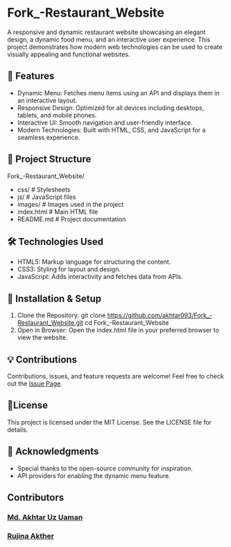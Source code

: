 # Fork_-Restaurant_Website
A responsive and dynamic restaurant website showcasing an elegant design, a dynamic food menu, and an interactive user experience. This project demonstrates how modern web technologies can be used to create visually appealing and functional websites.
## 🚀 Features
- Dynamic Menu: Fetches menu items using an API and displays them in an interactive layout.
- Responsive Design: Optimized for all devices including desktops, tablets, and mobile phones.
- Interactive UI: Smooth navigation and user-friendly interface.
- Modern Technologies: Built with HTML, CSS, and JavaScript for a seamless experience.
## 📂 Project Structure
Fork_-Restaurant_Website/
- css/                # Stylesheets
- js/                 # JavaScript files
- images/             # Images used in the project
- index.html          # Main HTML file
- README.md           # Project documentation
## 🛠️ Technologies Used
- HTML5: Markup language for structuring the content.
- CSS3: Styling for layout and design.
- JavaScript: Adds interactivity and fetches data from APIs.

## 🔧 Installation & Setup
1. Clone the Repository:
 git clone https://github.com/akhtar093/Fork_-Restaurant_Website.git
cd Fork_-Restaurant_Website
2. Open in Browser: Open the index.html file in your preferred browser to view the website.

## 💡 Contributions
Contributions, issues, and feature requests are welcome! Feel free to check out the [Issue Page](https://github.com/akhtar093/Fork_-Restaurant_Website/issues).

## 📄License
This project is licensed under the MIT License. See the LICENSE file for details.

## 🙌 Acknowledgments
- Special thanks to the open-source community for inspiration.
- API providers for enabling the dynamic menu feature.


## Contributors
### [Md. Akhtar Uz Uaman](https://github.com/akhtar093)
### [Rujina Akther](https://github.com/Rujina-227)




